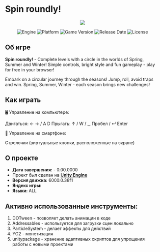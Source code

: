 # Spin roundly!

<p align="center">
   <img src="https://github.com/jorick337/Spin-Roundly/blob/main/MinorFiles/Video/Gameplay_Big.gif">
</p>

<p align="center">
   <img src="https://img.shields.io/badge/Engine-Unity%206000.0.38f1-blueviolet?style=&logo=unity" alt="Engine">
   <img src="https://img.shields.io/badge/Platform-WebGl %20-brightgreen?style=&logo=android" alt="Platform">
   <img src="https://img.shields.io/badge/Version-1.0.1-blue" alt="Game Version">
   <img src="https://img.shields.io/badge/Release Date-0.00.0000-red" alt="Release Date">
   <img src="https://img.shields.io/badge/License-Apache--2.0%20-yellow?style=&logo=apache" alt="License">
</p>

## Об игре
**Spin roundly!** - Complete levels with a circle in the worlds of Spring, Summer and Winter! Simple controls, bright style and fun gameplay - play for free in your browser!

Embark on a circular journey through the seasons! Jump, roll, avoid traps and win. Spring, Summer, Winter - each season brings new challenges!

## Как играть

🖥️ Управление на компьютере:

Двигаться: ← → / A D
Прыгать: ↑ / W / ␣ Пробел / ↵ Enter

📱 Управление на смартфоне:

Стрелочки  (виртуальные кнопки, расположенные на экране)

## О проекте
* **Дата завершения:** - 0.00.0000
* Проект был сделан на **[Unity Engine](https://unity.com/)**
* **Версия движка:** 6000.0.38f1
* **Яндекс игры:**
* **Языки:** ALL

## Активно использованные инструменты:
1. DOTween - позволяет делать анимации в коде
2. Addressables - используется для загрузки сцен локально
3. ParticleSystem - делает эффекты для действий
4. YG2 - монетизация
5. unitypackage - хранение адаптивных скриптов для упрощения работы с новыми проектами

